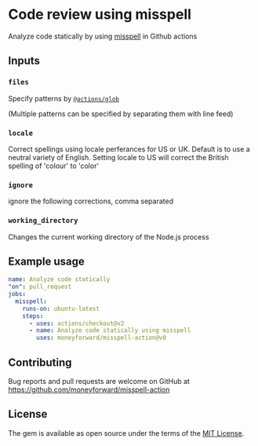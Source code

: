 # Code review using misspell

Analyze code statically by using [misspell](https://github.com/client9/misspell) in Github actions

## Inputs

### `files`

Specify patterns by [`@actions/glob`](https://github.com/actions/toolkit/tree/master/packages/glob)

(Multiple patterns can be specified by separating them with line feed)

### `locale`

Correct spellings using locale perferances for US or UK.  Default is to use a neutral variety of English.
Setting locale to US will correct the British spelling of 'colour' to 'color'

### `ignore`

ignore the following corrections, comma separated

### `working_directory`

Changes the current working directory of the Node.js process

## Example usage

```yaml
name: Analyze code statically
"on": pull_request
jobs:
  misspell:
    runs-on: ubuntu-latest
    steps:
      - uses: actions/checkout@v2
      - name: Analyze code statically using misspell
        uses: moneyforward/misspell-action@v0
```

## Contributing
Bug reports and pull requests are welcome on GitHub at https://github.com/moneyforward/misspell-action

## License
The gem is available as open source under the terms of the [MIT License](https://opensource.org/licenses/MIT).
